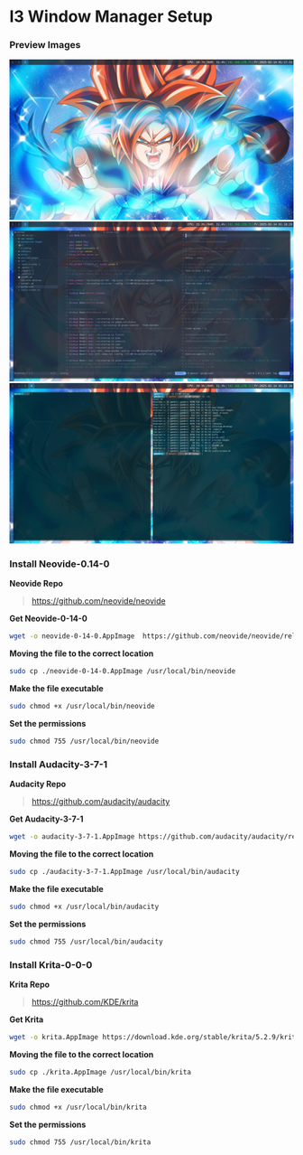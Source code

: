 # I3 Window Manager Setup

### Preview Images

![Alt-Text](./preview-images/desktop.png)
![Alt-Text](./preview-images/neovide.png)
![Alt-Text](./preview-images/gnome-terminal.png)

### Install Neovide-0.14-0

**Neovide Repo**
> https://github.com/neovide/neovide

**Get Neovide-0-14-0**
```sh
wget -o neovide-0-14-0.AppImage  https://github.com/neovide/neovide/releases/download/0.14.0/neovide.AppImage
```

**Moving the file to the correct location**
```sh
sudo cp ./neovide-0-14-0.AppImage /usr/local/bin/neovide
```

**Make the file executable**
```sh
sudo chmod +x /usr/local/bin/neovide
```

**Set the permissions**
```sh
sudo chmod 755 /usr/local/bin/neovide
```

### Install Audacity-3-7-1

**Audacity Repo**
> https://github.com/audacity/audacity

**Get Audacity-3-7-1**
```sh
wget -o audacity-3-7-1.AppImage https://github.com/audacity/audacity/releases/tag/Audacity-3.7.1
```

**Moving the file to the correct location**
```sh
sudo cp ./audacity-3-7-1.AppImage /usr/local/bin/audacity
```

**Make the file executable**
```sh
sudo chmod +x /usr/local/bin/audacity
```

**Set the permissions**
```sh
sudo chmod 755 /usr/local/bin/audacity
```

### Install Krita-0-0-0

**Krita Repo**
> https://github.com/KDE/krita

**Get Krita**
```sh
wget -o krita.AppImage https://download.kde.org/stable/krita/5.2.9/krita-5.2.9-x86_64.AppImage
```

**Moving the file to the correct location**
```sh
sudo cp ./krita.AppImage /usr/local/bin/krita
```

**Make the file executable**
```sh
sudo chmod +x /usr/local/bin/krita
```

**Set the permissions**
```sh
sudo chmod 755 /usr/local/bin/krita
```
